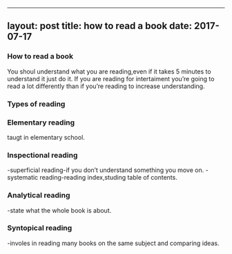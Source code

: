 

---
layout: post
title:  how to read a book
date: 2017-07-17
---



### How to read a book
You shoul understand what you are reading,even if it takes 5 minutes to understand it just do it.
If you are reading for intertaiment you’re going to read  a lot differently than if you’re reading to increase understanding.

### Types of reading

### Elementary reading
taugt in elementary school.

### Inspectional reading
-superficial reading-if you don’t understand something you move on.
-systematic reading-reading index,studing table of contents.
### Analytical reading
-state what the whole book is about.
### Syntopical reading
-involes in reading many books on the same subject and comparing ideas.


